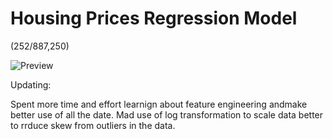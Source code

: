 # Housing Prices Regression Model

(252/887,250)

![Preview](https://raw.githubusercontent.com/garrettlf/Housing-Prices-Regression-Model/images/Ranking.png)

Updating:

Spent more time and effort learnign about feature engineering andmake better use of all the date. Mad use of log transformation to scale data better to rrduce skew from outliers in the data.
